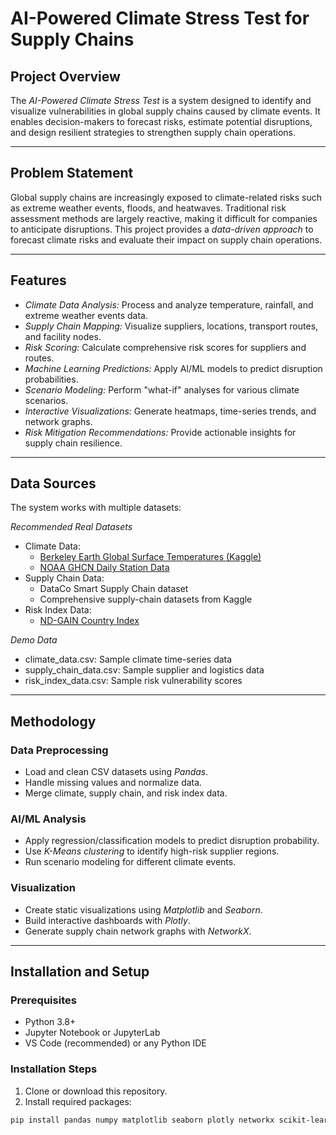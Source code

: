 

# AI-Powered Climate Stress Test for Supply Chains

## Project Overview
The *AI-Powered Climate Stress Test* is a system designed to identify and visualize vulnerabilities in global supply chains caused by climate events. It enables decision-makers to forecast risks, estimate potential disruptions, and design resilient strategies to strengthen supply chain operations.

---

## Problem Statement
Global supply chains are increasingly exposed to climate-related risks such as extreme weather events, floods, and heatwaves. Traditional risk assessment methods are largely reactive, making it difficult for companies to anticipate disruptions. This project provides a *data-driven approach* to forecast climate risks and evaluate their impact on supply chain operations.

---

## Features
- *Climate Data Analysis:* Process and analyze temperature, rainfall, and extreme weather events data.
- *Supply Chain Mapping:* Visualize suppliers, locations, transport routes, and facility nodes.
- *Risk Scoring:* Calculate comprehensive risk scores for suppliers and routes.
- *Machine Learning Predictions:* Apply AI/ML models to predict disruption probabilities.
- *Scenario Modeling:* Perform "what-if" analyses for various climate scenarios.
- *Interactive Visualizations:* Generate heatmaps, time-series trends, and network graphs.
- *Risk Mitigation Recommendations:* Provide actionable insights for supply chain resilience.

---

## Data Sources
The system works with multiple datasets:  

*Recommended Real Datasets*
- Climate Data:
  - [Berkeley Earth Global Surface Temperatures (Kaggle)](https://www.kaggle.com/berkeleyearth/climate-change-earth-surface-temperature-data)
  - [NOAA GHCN Daily Station Data](https://www.ncei.noaa.gov/products/land-based-station/global-historical-climatology-network-daily)
- Supply Chain Data:
  - DataCo Smart Supply Chain dataset
  - Comprehensive supply-chain datasets from Kaggle
- Risk Index Data:
  - [ND-GAIN Country Index](https://gain.nd.edu/our-work/country-index/)

*Demo Data*
- climate_data.csv: Sample climate time-series data
- supply_chain_data.csv: Sample supplier and logistics data
- risk_index_data.csv: Sample risk vulnerability scores

---

## Methodology

### Data Preprocessing
- Load and clean CSV datasets using *Pandas*.
- Handle missing values and normalize data.
- Merge climate, supply chain, and risk index data.

### AI/ML Analysis
- Apply regression/classification models to predict disruption probability.
- Use *K-Means clustering* to identify high-risk supplier regions.
- Run scenario modeling for different climate events.

### Visualization
- Create static visualizations using *Matplotlib* and *Seaborn*.
- Build interactive dashboards with *Plotly*.
- Generate supply chain network graphs with *NetworkX*.

---

## Installation and Setup

### Prerequisites
- Python 3.8+
- Jupyter Notebook or JupyterLab
- VS Code (recommended) or any Python IDE

### Installation Steps
1. Clone or download this repository.
2. Install required packages:

```bash
pip install pandas numpy matplotlib seaborn plotly networkx scikit-learn
